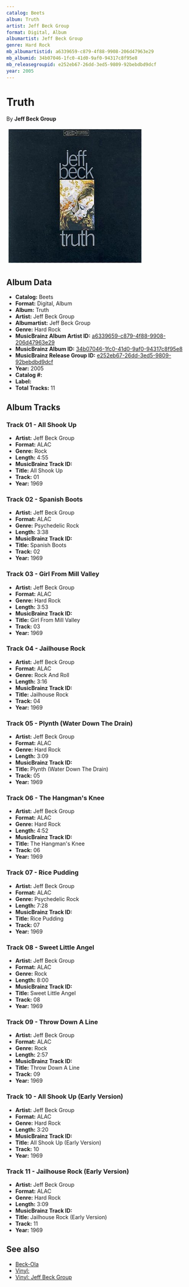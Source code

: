 ```yaml
---
catalog: Beets
album: Truth
artist: Jeff Beck Group
format: Digital, Album
albumartist: Jeff Beck Group
genre: Hard Rock
mb_albumartistid: a6339659-c879-4f88-9908-206d47963e29
mb_albumid: 34b07046-1fc0-41d0-9af0-94317c8f95e8
mb_releasegroupid: e252eb67-26dd-3ed5-9809-92bebdbd9dcf
year: 2005
---
```


# Truth

By **Jeff Beck Group**

![](../../assets/beetscovers/Jeff_Beck_Group-Truth.jpg)

## Album Data

- **Catalog:** Beets
- **Format:** Digital, Album
- **Album:** Truth
- **Artist:** Jeff Beck Group
- **Albumartist:** Jeff Beck Group
- **Genre:** Hard Rock
- **MusicBrainz Album Artist ID:** [a6339659-c879-4f88-9908-206d47963e29](https://musicbrainz.org/artist/a6339659-c879-4f88-9908-206d47963e29)
- **MusicBrainz Album ID:** [34b07046-1fc0-41d0-9af0-94317c8f95e8](https://musicbrainz.org/release/34b07046-1fc0-41d0-9af0-94317c8f95e8)
- **MusicBrainz Release Group ID:** [e252eb67-26dd-3ed5-9809-92bebdbd9dcf](https://musicbrainz.org/release-group/e252eb67-26dd-3ed5-9809-92bebdbd9dcf)
- **Year:** 2005
- **Catalog #:** 
- **Label:** 
- **Total Tracks:** 11

## Album Tracks

### Track 01 - All Shook Up

- **Artist:** Jeff Beck Group
- **Format:** ALAC
- **Genre:** Rock
- **Length:** 4:55
- **MusicBrainz Track ID:** [](https://musicbrainz.org/recording/)
- **Title:** All Shook Up
- **Track:** 01
- **Year:** 1969

### Track 02 - Spanish Boots

- **Artist:** Jeff Beck Group
- **Format:** ALAC
- **Genre:** Psychedelic Rock
- **Length:** 3:38
- **MusicBrainz Track ID:** [](https://musicbrainz.org/recording/)
- **Title:** Spanish Boots
- **Track:** 02
- **Year:** 1969

### Track 03 - Girl From Mill Valley

- **Artist:** Jeff Beck Group
- **Format:** ALAC
- **Genre:** Hard Rock
- **Length:** 3:53
- **MusicBrainz Track ID:** [](https://musicbrainz.org/recording/)
- **Title:** Girl From Mill Valley
- **Track:** 03
- **Year:** 1969

### Track 04 - Jailhouse Rock

- **Artist:** Jeff Beck Group
- **Format:** ALAC
- **Genre:** Rock And Roll
- **Length:** 3:16
- **MusicBrainz Track ID:** [](https://musicbrainz.org/recording/)
- **Title:** Jailhouse Rock
- **Track:** 04
- **Year:** 1969

### Track 05 - Plynth (Water Down The Drain)

- **Artist:** Jeff Beck Group
- **Format:** ALAC
- **Genre:** Hard Rock
- **Length:** 3:09
- **MusicBrainz Track ID:** [](https://musicbrainz.org/recording/)
- **Title:** Plynth (Water Down The Drain)
- **Track:** 05
- **Year:** 1969

### Track 06 - The Hangman's Knee

- **Artist:** Jeff Beck Group
- **Format:** ALAC
- **Genre:** Hard Rock
- **Length:** 4:52
- **MusicBrainz Track ID:** [](https://musicbrainz.org/recording/)
- **Title:** The Hangman's Knee
- **Track:** 06
- **Year:** 1969

### Track 07 - Rice Pudding

- **Artist:** Jeff Beck Group
- **Format:** ALAC
- **Genre:** Psychedelic Rock
- **Length:** 7:28
- **MusicBrainz Track ID:** [](https://musicbrainz.org/recording/)
- **Title:** Rice Pudding
- **Track:** 07
- **Year:** 1969

### Track 08 - Sweet Little Angel

- **Artist:** Jeff Beck Group
- **Format:** ALAC
- **Genre:** Rock
- **Length:** 8:00
- **MusicBrainz Track ID:** [](https://musicbrainz.org/recording/)
- **Title:** Sweet Little Angel
- **Track:** 08
- **Year:** 1969

### Track 09 - Throw Down A Line

- **Artist:** Jeff Beck Group
- **Format:** ALAC
- **Genre:** Rock
- **Length:** 2:57
- **MusicBrainz Track ID:** [](https://musicbrainz.org/recording/)
- **Title:** Throw Down A Line
- **Track:** 09
- **Year:** 1969

### Track 10 - All Shook Up (Early Version)

- **Artist:** Jeff Beck Group
- **Format:** ALAC
- **Genre:** Hard Rock
- **Length:** 3:20
- **MusicBrainz Track ID:** [](https://musicbrainz.org/recording/)
- **Title:** All Shook Up (Early Version)
- **Track:** 10
- **Year:** 1969

### Track 11 - Jailhouse Rock (Early Version)

- **Artist:** Jeff Beck Group
- **Format:** ALAC
- **Genre:** Hard Rock
- **Length:** 3:09
- **MusicBrainz Track ID:** [](https://musicbrainz.org/recording/)
- **Title:** Jailhouse Rock (Early Version)
- **Track:** 11
- **Year:** 1969


## See also

- [Beck-Ola](Beck-Ola.md)
- [Vinyl: ](../../Vinyl/Jeff_Beck_Group/Jeff_Beck_Group_index.md)
- [Vinyl: Jeff Beck Group](../../Vinyl/Jeff_Beck_Group/Jeff_Beck_Group.md)
